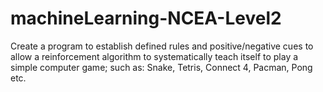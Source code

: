 # machineLearning-NCEA-Level2
Create a program to establish defined rules and positive/negative cues to allow a reinforcement algorithm to systematically teach itself to play a simple computer game; such as: Snake, Tetris, Connect 4, Pacman, Pong etc.
